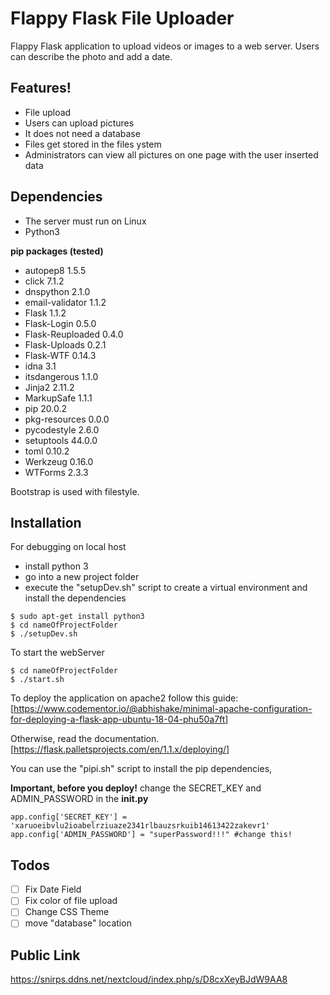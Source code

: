 # Flappy Flask File Uploader

Flappy Flask application to upload videos or images to a web server. Users can describe the photo and add a date.

## Features!

* File upload
* Users can upload pictures
* It does not need a database
* Files get stored in the files ystem
* Administrators can view all pictures on one page with the user inserted data

## Dependencies

* The server must run on Linux
* Python3

**pip packages (tested)**

* autopep8 1.5.5
* click 7.1.2
* dnspython 2.1.0
* email-validator 1.1.2
* Flask 1.1.2
* Flask-Login 0.5.0
* Flask-Reuploaded 0.4.0
* Flask-Uploads 0.2.1
* Flask-WTF 0.14.3
* idna 3.1
* itsdangerous 1.1.0
* Jinja2 2.11.2
* MarkupSafe 1.1.1
* pip 20.0.2
* pkg-resources 0.0.0
* pycodestyle 2.6.0
* setuptools 44.0.0
* toml 0.10.2
* Werkzeug 0.16.0
* WTForms 2.3.3

Bootstrap is used with filestyle.

## Installation

For debugging on local host

* install python 3
* go into a new project folder
* execute the "setupDev.sh" script to create a virtual environment and install the dependencies

```
$ sudo apt-get install python3
$ cd nameOfProjectFolder
$ ./setupDev.sh
```

To start the webServer

```
$ cd nameOfProjectFolder
$ ./start.sh
```

To deploy the application on apache2 follow this guide: [<https://www.codementor.io/@abhishake/minimal-apache-configuration-for-deploying-a-flask-app-ubuntu-18-04-phu50a7ft>]

Otherwise, read the documentation. [<https://flask.palletsprojects.com/en/1.1.x/deploying/>]

You can use the "pipi.sh" script to install the pip dependencies,

**Important, before you deploy!** change the SECRET_KEY and ADMIN_PASSWORD in the **init.py**

```
app.config['SECRET_KEY'] = 'xaruoeibvlu2ioabelrziuaze2341rlbauzsrkuib14613422zakevr1'
app.config['ADMIN_PASSWORD'] = "superPassword!!!" #change this!
```

## Todos

* [ ] Fix Date Field
* [ ] Fix color of file upload
* [ ] Change CSS Theme
* [ ] move "database" location

## Public Link

<https://snirps.ddns.net/nextcloud/index.php/s/D8cxXeyBJdW9AA8>